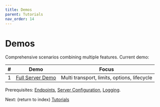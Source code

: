 ```yaml
---
title: Demos
parent: Tutorials
nav_order: 14
---
```


# Demos

Comprehensive scenarios combining multiple features. Current demo:

| # | Demo | Focus |
|---|------|-------|
| 1 | [Full Server Demo](./1.Full-Demo) | Multi transport, limits, options, lifecycle |

Prerequisites: [Endpoints](../7.endpoints/index), [Server Configuration](../13.server-configuration/index), [Logging](../5.logging/index).

Next: (return to index) [Tutorials](../index)
